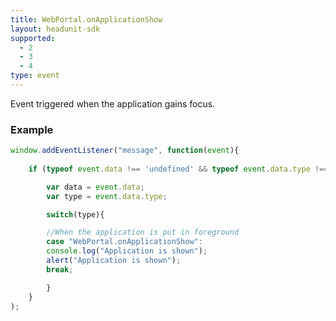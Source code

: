 ```yaml
---
title: WebPortal.onApplicationShow
layout: headunit-sdk
supported:
  - 2
  - 3
  - 4
type: event
---
```


Event triggered when the application gains focus.

### Example

```javascript
window.addEventListener("message", function(event){
	
	if (typeof event.data !== 'undefined' && typeof event.data.type !== 'undefined' ){

	    var data = event.data;
	    var type = event.data.type;

	    switch(type){

		//When the application is put in foreground
	    case "WebPortal.onApplicationShow":
		console.log("Application is shown");
		alert("Application is shown");
		break;

	    }
	}
);
```